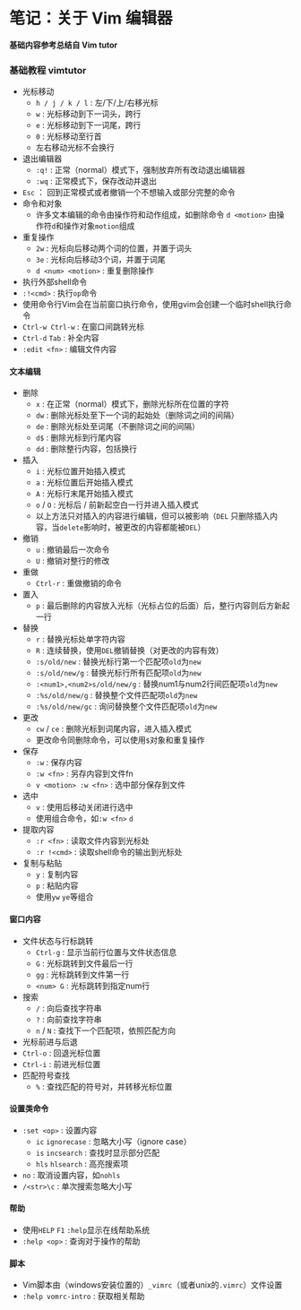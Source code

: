 # 笔记：关于 Vim 编辑器

**基础内容参考总结自 Vim tutor**  

### 基础教程 vimtutor

- 光标移动  
  - `h / j / k / l` : 左/下/上/右移光标  
  - `w` : 光标移动到下一词头，跨行  
  - `e` : 光标移动到下一词尾，跨行  
  - `0` : 光标移动至行首  
  - 左右移动光标不会换行  
- 退出编辑器  
  - `:q!` : 正常（normal）模式下，强制放弃所有改动退出编辑器  
  - `:wq` : 正常模式下，保存改动并退出  
- `Esc` ： 回到正常模式或者撤销一个不想输入或部分完整的命令  
- 命令和对象  
  - 许多文本编辑的命令由操作符和动作组成，如删除命令 `d <motion>` 由操作符`d`和操作对象`motion`组成  
- 重复操作  
  - `2w` : 光标向后移动两个词的位置，并置于词头  
  - `3e` : 光标向后移动3个词，并置于词尾  
  - `d <num> <motion>` : 重复删除操作  
- 执行外部shell命令  
 - `:!<cmd>` : 执行`op`命令  
 - 使用命令行Vim会在当前窗口执行命令，使用gvim会创建一个临时shell执行命令  
- `Ctrl-w Ctrl-w` : 在窗口间跳转光标  
- `Ctrl-d` `Tab` : 补全内容  
- `:edit <fn>` : 编辑文件内容  

#### 文本编辑

- 删除
  - `x` : 在正常（normal）模式下，删除光标所在位置的字符
  - `dw` : 删除光标处至下一个词的起始处（删除词之间的间隔）  
  - `de` : 删除光标处至词尾（不删除词之间的间隔）  
  - `d$` : 删除光标到行尾内容  
  - `dd` : 删除整行内容，包括换行  
- 插入  
  - `i` : 光标位置开始插入模式  
  - `a` : 光标位置后开始插入模式  
  - `A` : 光标行末尾开始插入模式  
  - `o` / `O` : 光标后 / 前新起空白一行并进入插入模式  
  - 以上方法只对插入的内容进行编辑，但可以被影响（`DEL` 只删除插入内容，当`delete`影响时，被更改的内容都能被`DEL`）  
- 撤销  
  - `u` : 撤销最后一次命令  
  - `U` : 撤销对整行的修改  
- 重做  
  - `Ctrl-r` : 重做撤销的命令  
- 置入  
  - `p` : 最后删除的内容放入光标（光标占位的后面）后，整行内容则后方新起一行  
- 替换  
  - `r` : 替换光标处单字符内容  
  - `R` : 连续替换，使用`DEL`撤销替换（对更改的内容有效）  
  - `:s/old/new` : 替换光标行第一个匹配项`old`为`new`  
  - `:s/old/new/g` : 替换光标行所有匹配项`old`为`new`  
  - `:<num1>,<num2>s/old/new/g` : 替换num1与num2行间匹配项`old`为`new`  
  - `:%s/old/new/g` : 替换整个文件匹配项`old`为`new`  
  - `:%s/old/new/gc` : 询问替换整个文件匹配项`old`为`new`  
- 更改  
  - `cw` / `ce` : 删除光标到词尾内容，进入插入模式  
  - 更改命令同删除命令，可以使用`$`对象和重复操作  
- 保存  
  - `:w` : 保存内容  
  - `:w <fn>` : 另存内容到文件fn  
  - `v <motion> :w <fn>` : 选中部分保存到文件  
- 选中  
  - `v` : 使用后移动关闭进行选中  
  - 使用组合命令，如`:w <fn>` `d`  
- 提取内容  
  - `:r <fn>` : 读取文件内容到光标处  
  - `:r !<cmd>` : 读取shell命令的输出到光标处  
- 复制与粘贴  
  - `y` : 复制内容  
  - `p` : 粘贴内容  
  - 使用`yw` `ye`等组合

#### 窗口内容

- 文件状态与行标跳转  
  - `Ctrl-g` : 显示当前行位置与文件状态信息  
  - `G` : 光标跳转到文件最后一行  
  - `gg` : 光标跳转到文件第一行  
  - `<num> G` : 光标跳转到指定num行  
- 搜索  
  - `/` : 向后查找字符串  
  - `?` : 向前查找字符串  
  - `n` / `N` : 查找下一个匹配项，依照匹配方向  
- 光标前进与后退  
 - `Ctrl-o` : 回退光标位置  
 - `Ctrl-i` : 前进光标位置  
- 匹配符号查找  
  - `%` : 查找匹配的符号对，并转移光标位置  

#### 设置类命令

- `:set <op>` : 设置内容  
  - `ic` `ignorecase` : 忽略大小写（ignore case）  
  - `is` `incsearch` : 查找时显示部分匹配
  - `hls` `hlsearch` : 高亮搜索项  
- `no` : 取消设置内容，如`nohls`    
- `/<str>\c` : 单次搜索忽略大小写  

#### 帮助

- 使用`HELP` `F1` `:help`显示在线帮助系统  
- `:help <op>` : 查询对于操作的帮助  

#### 脚本

- Vim脚本由（windows安装位置的）`_vimrc`（或者unix的`.vimrc`）文件设置  
- `:help vomrc-intro` : 获取相关帮助  
